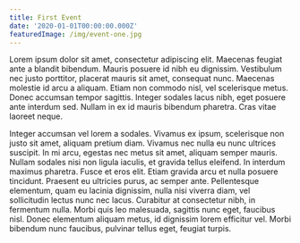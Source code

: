 ```yaml
---
title: First Event
date: '2020-01-01T00:00:00.000Z'
featuredImage: /img/event-one.jpg
---
```

Lorem ipsum dolor sit amet, consectetur adipiscing elit. Maecenas feugiat ante a blandit bibendum. Mauris posuere id nibh eu dignissim. Vestibulum nec justo porttitor, placerat mauris sit amet, consequat nunc. Maecenas molestie id arcu a aliquam. Etiam non commodo nisl, vel scelerisque metus. Donec accumsan tempor sagittis. Integer sodales lacus nibh, eget posuere ante interdum sed. Nullam in ex id mauris bibendum pharetra. Cras vitae laoreet neque.

Integer accumsan vel lorem a sodales. Vivamus ex ipsum, scelerisque non justo sit amet, aliquam pretium diam. Vivamus nec nulla eu nunc ultrices suscipit. In mi arcu, egestas nec metus sit amet, aliquam semper mauris. Nullam sodales nisi non ligula iaculis, et gravida tellus eleifend. In interdum maximus pharetra. Fusce et eros elit. Etiam gravida arcu et nulla posuere tincidunt. Praesent eu ultricies purus, ac semper ante. Pellentesque elementum, quam eu lacinia dignissim, nulla nisi viverra diam, vel sollicitudin lectus nunc nec lacus. Curabitur at consectetur nibh, in fermentum nulla. Morbi quis leo malesuada, sagittis nunc eget, faucibus nisl. Donec elementum aliquam metus, id dignissim lorem efficitur vel. Morbi bibendum nunc faucibus, pulvinar tellus eget, feugiat turpis.
